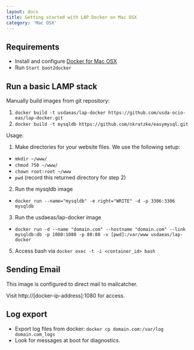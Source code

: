 ```yaml
---
layout: docs
title: Getting started with LAP Docker on Mac OSX
category: 'Mac OSX'
---
```



Requirements
----------
- Install and configure [Docker for Mac OSX](https://docs.docker.com/installation/mac/#install-boot2docker)
- Run `Start boot2docker`

Run a basic LAMP stack
----------

Manually build images from git repository:

1. `docker build -t usdaeas/lap-docker https://github.com/usda-ocio-eas/lap-docker.git`
2. `docker build -t mysqldb https://github.com/nkratzke/easymysql.git`

Usage:

1. Make directories for your website files. We use the following setup:
 - `mkdir ~/www/`
 - `chmod 750 ~/www/`
 - `chown root:root ~/www`
 - `pwd` (record this returned directory for step 2)
2. Run the mysqldb image
 - `docker run --name="mysqldb" -e right="WRITE" -d -p 3306:3306 mysqldb`
3. Run the usdaeas/lap-docker image
 - `docker run -d --name "domain.com" --hostname "domain.com" --link mysqldb:db -p 1080:1080 -p 80:80 -v [pwd]:/var/www usdaeas/lap-docker`
5. Access bash via `docker exec -t -i <container_id> bash`

Sending Email
-------------

This image is configured to direct mail to mailcatcher. 

Visit http://[docker-ip-address]:1080 for access.


Log export
---------------

- Export log files from docker: `docker cp domain.com:/var/log domain.com_logs`
- Look for messages at boot for diagnostics.
